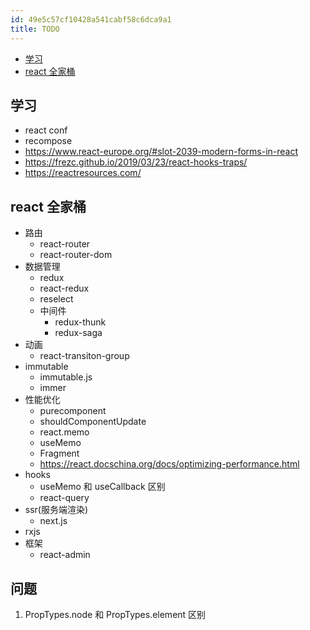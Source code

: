 ```yaml
---
id: 49e5c57cf10428a541cabf58c6dca9a1
title: TODO
---
```


<!-- START doctoc generated TOC please keep comment here to allow auto update -->
<!-- DON'T EDIT THIS SECTION, INSTEAD RE-RUN doctoc TO UPDATE -->

- [学习](#%E5%AD%A6%E4%B9%A0)
- [react 全家桶](#react-%E5%85%A8%E5%AE%B6%E6%A1%B6)

<!-- END doctoc generated TOC please keep comment here to allow auto update -->

## 学习

- react conf
- recompose
- https://www.react-europe.org/#slot-2039-modern-forms-in-react
- https://frezc.github.io/2019/03/23/react-hooks-traps/
- https://reactresources.com/

## react 全家桶

- 路由
  - react-router
  - react-router-dom
- 数据管理
  - redux
  - react-redux
  - reselect
  - 中间件
    - redux-thunk
    - redux-saga
- 动画
  - react-transiton-group
- immutable
  - immutable.js
  - immer
- 性能优化
  - purecomponent
  - shouldComponentUpdate
  - react.memo
  - useMemo
  - Fragment
  - https://react.docschina.org/docs/optimizing-performance.html
- hooks
  - useMemo 和 useCallback 区别
  - react-query
- ssr(服务端渲染)
  - next.js
- rxjs
- 框架
  - react-admin

## 问题

1. PropTypes.node 和 PropTypes.element 区别
